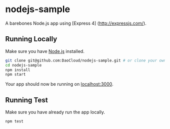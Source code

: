 # nodejs-sample

A barebones Node.js app using [Express 4] (http://expressjs.com/).

## Running Locally

Make sure you have [Node.js](http://nodejs.org/) installed.

```sh
git clone git@github.com:DaoCloud/nodejs-sample.git # or clone your own fork
cd nodejs-sample
npm install
npm start
```

Your app should now be running on [localhost:3000](http://localhost:3000/).

## Running Test
 
Make sure you have already run the app locally.

```sh
npm test
```
 
